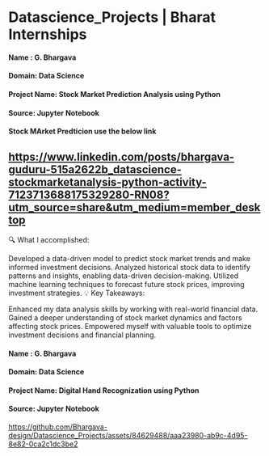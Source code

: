 # Datascience_Projects | Bharat Internships

<h4>Name : G. Bhargava</h4>
<h4>Domain: Data Science</h4>
<h4>Project Name: Stock Market Prediction Analysis using Python</h4>
<h4> Source: Jupyter Notebook</h4>

 <h4>Stock MArket Predticion use the below link</h4>

 ## https://www.linkedin.com/posts/bhargava-guduru-515a2622b_datascience-stockmarketanalysis-python-activity-7123713688175329280-RN08?utm_source=share&utm_medium=member_desktop

🔍 What I accomplished:

Developed a data-driven model to predict stock market trends and make informed investment decisions.
Analyzed historical stock data to identify patterns and insights, enabling data-driven decision-making.
Utilized machine learning techniques to forecast future stock prices, improving investment strategies.
💡 Key Takeaways:

Enhanced my data analysis skills by working with real-world financial data.
Gained a deeper understanding of stock market dynamics and factors affecting stock prices.
Empowered myself with valuable tools to optimize investment decisions and financial planning.

<h4>Name : G. Bhargava</h4>
<h4>Domain: Data Science</h4>
<h4>Project Name: Digital Hand Recognization using Python</h4>
<h4> Source: Jupyter Notebook</h4>


https://github.com/Bhargava-design/Datascience_Projects/assets/84629488/aaa23980-ab9c-4d95-8e82-0ca2c1dc3be2


